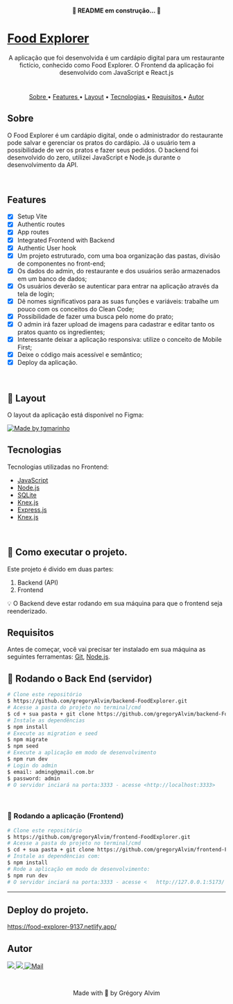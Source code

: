 <h4 align="center">
   🚧 README em construção... 🚧
</h4>

<h1>
    <a href="#"> Food Explorer </a>
</h1>

<p align="center"> A aplicação que foi desenvolvida é um cardápio digital para um restaurante fictício, conhecido como Food Explorer. O Frontend da aplicação foi desenvolvido com JavaScript e React.js </p>

#

<p align="center">
   <a href="#sobre">Sobre </a> •
   <a href="#features"> Features </a> •
   <a href="#-layout">Layout</a> •
   <a href="#tecnologias"> Tecnologias </a> •
   <a href="#requisitos"> Requisitos </a> •
   <a href="#autor"> Autor </a> 
</p>

## Sobre

O Food Explorer é um cardápio digital, onde o administrador do restaurante pode salvar e gerenciar os pratos do cardápio. Já o usuário tem a possibilidade de ver os pratos e fazer seus pedidos.
O backend foi desenvolvido do zero, utilizei JavaScript e Node.js durante o desenvolvimento da API.

<!-- Para visualizar uma demo do Rocket Notes, <a href="https://gregoryalvim.github.io/Rocketnotes/" target="_blank">clique aqui</a>. -->


<br/>

## Features

- [x] Setup Vite
- [x] Authentic routes
- [x] App routes
- [x] Integrated Frontend with Backend
- [x] Authentic User hook
- [x] Um projeto estruturado, com uma boa organização das pastas, divisão de componentes no front-end;
- [x] Os dados do admin, do restaurante e dos usuários serão armazenados em um banco de dados;
- [x] Os usuários deverão se autenticar para entrar na aplicação através da tela de login;
- [x] Dê nomes significativos para as suas funções e variáveis: trabalhe um pouco com os conceitos do Clean Code;
- [x] Possibilidade de fazer uma busca pelo nome do prato;
- [x] O admin irá fazer upload de imagens para cadastrar e editar tanto os pratos quanto os ingredientes;
- [x] Interessante deixar a aplicação responsiva: utilize o conceito de Mobile First;
- [x] Deixe o código mais acessível e semântico;
- [x] Deploy da aplicação.

<br/>

## 🎨 Layout

O layout da aplicação está disponível no Figma:

<a href="https://www.figma.com/file/GkqG5AUJe3ppcUEHfvOX6z/food-explorer?node-id=0%3A1">
  <img alt="Made by tgmarinho" src="https://img.shields.io/badge/Acessar%20Layout%20-Figma-%2304D361">
</a>

<br/>

## Tecnologias

Tecnologias utilizadas no Frontend:

- [JavaScript](https://www.w3schools.com/js/)
- [Node.js](https://nodejs.org/en/)
- [SQLite](https://www.sqlite.org/index.html)
- [Knex.js](https://knexjs.org/guide/)
- [Express.js](https://expressjs.com/en/starter/installing.html)
- [Knex.js](https://knexjs.org/guide/)

<br/>

## 🚀 Como executar o projeto.

Este projeto é divido em duas partes:
1. Backend (API) 
2. Frontend 

💡 O Backend deve estar rodando em sua máquina para que o frontend seja reenderizado.

## Requisitos

Antes de começar, você vai precisar ter instalado em sua máquina as seguintes ferramentas:
[Git](https://git-scm.com), [Node.js](https://nodejs.org/en/). 

## 🎲 Rodando o Back End (servidor)

```bash
# Clone este repositório
$ https://github.com/gregoryAlvim/backend-FoodExplorer.git
# Acesse a pasta do projeto no terminal/cmd
$ cd + sua pasta + git clone https://github.com/gregoryAlvim/backend-FoodExplorer.git
# Instale as dependências
$ npm install
# Execute as migration e seed
$ npm migrate
$ npm seed
# Execute a aplicação em modo de desenvolvimento
$ npm run dev
# Login do admin
$ email: adming@gmail.com.br
$ password: admin
# O servidor inciará na porta:3333 - acesse <http://localhost:3333>
```

<br/>

### 🎲 Rodando a aplicação (Frontend)

```bash
# Clone este repositório
$ https://github.com/gregoryAlvim/frontend-FoodExplorer.git
# Acesse a pasta do projeto no terminal/cmd
$ cd + sua pasta + git clone https://github.com/gregoryAlvim/frontend-FoodExplorer.git
# Instale as dependências com:
$ npm install
# Rode a aplicação em modo de desenvolvimento:
$ npm run dev
# O servidor inciará na porta:3333 - acesse <   http://127.0.0.1:5173/ >
```
---
## Deploy do projeto.
https://food-explorer-9137.netlify.app/

## Autor

<div> 
  <a href="https://www.linkedin.com/in/grégory-alvim/" target="_blank">
    <img src="https://img.shields.io/badge/-LinkedIn-%230077B5?style=for-the-badge&logo=linkedin&logoColor=white" target="_blank">
  </a>

  <a href="https://instagram.com/gregori_alvim" target="_blank">
    <img src="https://img.shields.io/badge/-Instagram-%23E4405F?style=for-the-badge&logo=instagram&logoColor=white" target="_blank">
  </a>

  <a href = "mailto:gregori.alvim@gmail.com">
    <img alt="Mail" src="https://img.shields.io/badge/Gmail-D14836?style=for-the-badge&logo=gmail&logoColor=white">
  </a>
</div>


&nbsp;


<p align="center"> Made with 💙 by Grégory Alvim </p>
